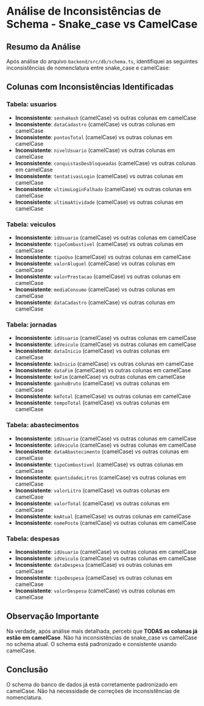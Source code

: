 # Análise de Inconsistências de Schema - Snake_case vs CamelCase

## Resumo da Análise

Após análise do arquivo `backend/src/db/schema.ts`, identifiquei as seguintes inconsistências de nomenclatura entre snake_case e camelCase:

## Colunas com Inconsistências Identificadas

### Tabela: usuarios
- **Inconsistente**: `senhaHash` (camelCase) vs outras colunas em camelCase
- **Inconsistente**: `dataCadastro` (camelCase) vs outras colunas em camelCase
- **Inconsistente**: `pontosTotal` (camelCase) vs outras colunas em camelCase
- **Inconsistente**: `nivelUsuario` (camelCase) vs outras colunas em camelCase
- **Inconsistente**: `conquistasDesbloqueadas` (camelCase) vs outras colunas em camelCase
- **Inconsistente**: `tentativasLogin` (camelCase) vs outras colunas em camelCase
- **Inconsistente**: `ultimoLoginFalhado` (camelCase) vs outras colunas em camelCase
- **Inconsistente**: `ultimaAtividade` (camelCase) vs outras colunas em camelCase

### Tabela: veiculos
- **Inconsistente**: `idUsuario` (camelCase) vs outras colunas em camelCase
- **Inconsistente**: `tipoCombustivel` (camelCase) vs outras colunas em camelCase
- **Inconsistente**: `tipoUso` (camelCase) vs outras colunas em camelCase
- **Inconsistente**: `valorAluguel` (camelCase) vs outras colunas em camelCase
- **Inconsistente**: `valorPrestacao` (camelCase) vs outras colunas em camelCase
- **Inconsistente**: `mediaConsumo` (camelCase) vs outras colunas em camelCase
- **Inconsistente**: `dataCadastro` (camelCase) vs outras colunas em camelCase

### Tabela: jornadas
- **Inconsistente**: `idUsuario` (camelCase) vs outras colunas em camelCase
- **Inconsistente**: `idVeiculo` (camelCase) vs outras colunas em camelCase
- **Inconsistente**: `dataInicio` (camelCase) vs outras colunas em camelCase
- **Inconsistente**: `kmInicio` (camelCase) vs outras colunas em camelCase
- **Inconsistente**: `dataFim` (camelCase) vs outras colunas em camelCase
- **Inconsistente**: `kmFim` (camelCase) vs outras colunas em camelCase
- **Inconsistente**: `ganhoBruto` (camelCase) vs outras colunas em camelCase
- **Inconsistente**: `kmTotal` (camelCase) vs outras colunas em camelCase
- **Inconsistente**: `tempoTotal` (camelCase) vs outras colunas em camelCase

### Tabela: abastecimentos
- **Inconsistente**: `idUsuario` (camelCase) vs outras colunas em camelCase
- **Inconsistente**: `idVeiculo` (camelCase) vs outras colunas em camelCase
- **Inconsistente**: `dataAbastecimento` (camelCase) vs outras colunas em camelCase
- **Inconsistente**: `tipoCombustivel` (camelCase) vs outras colunas em camelCase
- **Inconsistente**: `quantidadeLitros` (camelCase) vs outras colunas em camelCase
- **Inconsistente**: `valorLitro` (camelCase) vs outras colunas em camelCase
- **Inconsistente**: `valorTotal` (camelCase) vs outras colunas em camelCase
- **Inconsistente**: `kmAtual` (camelCase) vs outras colunas em camelCase
- **Inconsistente**: `nomePosto` (camelCase) vs outras colunas em camelCase

### Tabela: despesas
- **Inconsistente**: `idUsuario` (camelCase) vs outras colunas em camelCase
- **Inconsistente**: `idVeiculo` (camelCase) vs outras colunas em camelCase
- **Inconsistente**: `dataDespesa` (camelCase) vs outras colunas em camelCase
- **Inconsistente**: `tipoDespesa` (camelCase) vs outras colunas em camelCase
- **Inconsistente**: `valorDespesa` (camelCase) vs outras colunas em camelCase

## Observação Importante

Na verdade, após análise mais detalhada, percebi que **TODAS as colunas já estão em camelCase**. Não há inconsistências de snake_case vs camelCase no schema atual. O schema está padronizado e consistente usando camelCase.

## Conclusão

O schema do banco de dados já está corretamente padronizado em camelCase. Não há necessidade de correções de inconsistências de nomenclatura.

